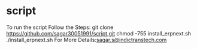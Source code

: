 # script
To run the script Follow the Steps:
git clone https://github.com/sagar30051991/script.git
chmod -755 install_erpnext.sh
./install_erpnext.sh
For More Details:sagar.s@indictranstech.com
